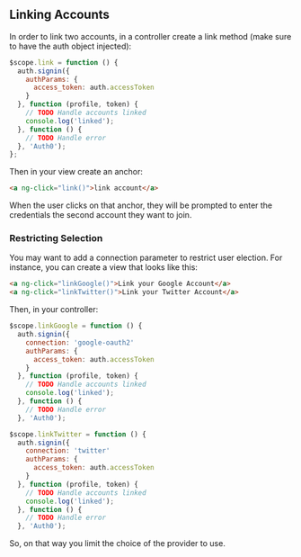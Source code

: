 ## Linking Accounts

In order to link two accounts, in a controller create a link method (make sure to have the auth object injected):

```js
$scope.link = function () {
  auth.signin({
    authParams: {
      access_token: auth.accessToken
    }
  }, function (profile, token) {
    // TODO Handle accounts linked
    console.log('linked');
  }, function () {
    // TODO Handle error
  }, 'Auth0');
};
```

Then in your view create an anchor:

```html
<a ng-click="link()">link account</a>
```

When the user clicks on that anchor, they will be prompted to enter the credentials the second account they want to join. 

### Restricting Selection

You may want to add a connection parameter to restrict user election. For instance, you can create a view that looks like this:

```html
<a ng-click="linkGoogle()">Link your Google Account</a>
<a ng-click="linkTwitter()">Link your Twitter Account</a>
```

Then, in your controller:

```js
$scope.linkGoogle = function () {
  auth.signin({
    connection: 'google-oauth2'
    authParams: {
      access_token: auth.accessToken
    }
  }, function (profile, token) {
    // TODO Handle accounts linked
    console.log('linked');
  }, function () {
    // TODO Handle error
  }, 'Auth0');

$scope.linkTwitter = function () {
  auth.signin({
    connection: 'twitter'
    authParams: {
      access_token: auth.accessToken
    }
  }, function (profile, token) {
    // TODO Handle accounts linked
    console.log('linked');
  }, function () {
    // TODO Handle error
  }, 'Auth0');
```

So, on that way you limit the choice of the provider to use.
